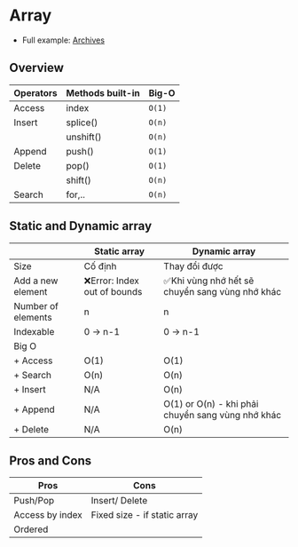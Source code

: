 # Array

- Full example: [Archives](archives/)

## Overview

| Operators | Methods built-in | Big-O  |
| --------- | ---------------- | ------ |
| Access    | index            | `O(1)` |
| Insert    | splice()         | `O(n)` |
|           | unshift()        | `O(n)` |
| Append    | push()           | `O(1)` |
| Delete    | pop()            | `O(1)` |
|           | shift()          | `O(n)` |
| Search    | for,..           | `O(n)` |

## Static and Dynamic array

|                    | Static array                | Dynamic array                                     |
| ------------------ | --------------------------- | ------------------------------------------------- |
| Size               | Cố định                     | Thay đổi được                                     |
| Add a new element  | ❌Error: Index out of bounds | ✅Khi vùng nhớ hết sẽ chuyển sang vùng nhớ khác    |
| Number of elements | n                           | n                                                 |
| Indexable          | 0 → n-1                     | 0 → n-1                                           |
| Big O              |                             |                                                   |
| + Access           | O(1)                        | O(1)                                              |
| + Search           | O(n)                        | O(n)                                              |
| + Insert           | N/A                         | O(n)                                              |
| + Append           | N/A                         | O(1) or O(n) - khi phải chuyển sang vùng nhớ khác |
| + Delete           | N/A                         | O(n)                                              |

## Pros and Cons

| Pros            | Cons                         |
| --------------- | ---------------------------- |
| Push/Pop        | Insert/ Delete               |
| Access by index | Fixed size - if static array |
| Ordered         |                              |
